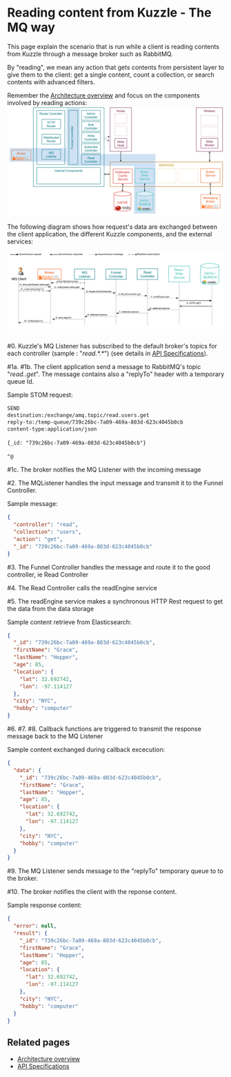 # Reading content from Kuzzle - The MQ way

This page explain the scenario that is run while a client is reading contents from Kuzzle through a message broker such as RabbitMQ.

By "reading", we mean any action that gets contents from persistent layer to give them to the client:
get a single content, count a collection, or search contents with advanced filters.

Remember the [Architecture overview](../architecture.md) and focus on the components involved by reading actions:
![read_scenario_broker_override](../images/kuzzle_read_scenario_mq_overview.png)

The following diagram shows how request's data are exchanged between the client application, the different Kuzzle components, and the external services:

![read_scenario_broker_details](../images/kuzzle_read_scenario_mq_details.png)

\#0. Kuzzle's MQ Listener has subscribed to the default broker's topics for each controller (sample : "_read.\*.\*_") (see details in [API Specifications](../api-specifications.md)).

\#1a. \#1b. The client application send a message to RabbitMQ's topic "_read.<collection>.get_". The message contains also a "replyTo" header with a temporary queue Id.

Sample STOM request:

```
SEND
destination:/exchange/amq.topic/read.users.get
reply-to:/temp-queue/739c26bc-7a09-469a-803d-623c4045b0cb
content-type:application/json

{_id: "739c26bc-7a09-469a-803d-623c4045b0cb"}

^@
```

\#1c. The broker notifies the MQ Listener with the incoming message


\#2. The MQListener handles the input message and transmit it to the Funnel Controller.

Sample message:

```json
{
  "controller": "read",
  "collection": "users",
  "action": "get",
  "_id": "739c26bc-7a09-469a-803d-623c4045b0cb"
}
```

\#3. The Funnel Controller handles the message and route it to the good controller, ie Read Controller

\#4. The Read Controller calls the readEngine service

\#5. The readEngine service makes a synchronous HTTP Rest request to get the data from the data storage

Sample content retrieve from Elasticsearch:

```json
{
  "_id": "739c26bc-7a09-469a-803d-623c4045b0cb",
  "firstName": "Grace",
  "lastName": "Hopper",
  "age": 85,
  "location": {
    "lat": 32.692742,
    "lon": -97.114127
  },
  "city": "NYC",
  "hobby": "computer"
}
```

\#6. \#7. \#8. Callback functions are triggered to transmit the response message back to the MQ Listener

Sample content exchanged during callback excecution:

```json
{
  "data": {
    "_id": "739c26bc-7a09-469a-803d-623c4045b0cb",
    "firstName": "Grace",
    "lastName": "Hopper",
    "age": 85,
    "location": {
      "lat": 32.692742,
      "lon": -97.114127
    },
    "city": "NYC",
    "hobby": "computer"
  }
}
```
\#9. The MQ Listener sends message to the "replyTo" temporary queue to to the broker.

\#10. The broker notifies the client with the reponse content.

Sample response content:

```json
{
  "error": null,
  "result": {
    "_id": "739c26bc-7a09-469a-803d-623c4045b0cb",
    "firstName": "Grace",
    "lastName": "Hopper",
    "age": 85,
    "location": {
      "lat": 32.692742,
      "lon": -97.114127
    },
    "city": "NYC",
    "hobby": "computer"
  }
}
```

## Related pages

* [Architecture overview](../architecture.md)
* [API Specifications](../api-specifications.md)
